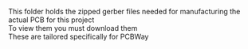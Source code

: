 This folder holds the zipped gerber files needed for manufacturing the actual PCB for this project
<br>
To view them you must download them
<br>
These are tailored specifically for PCBWay
